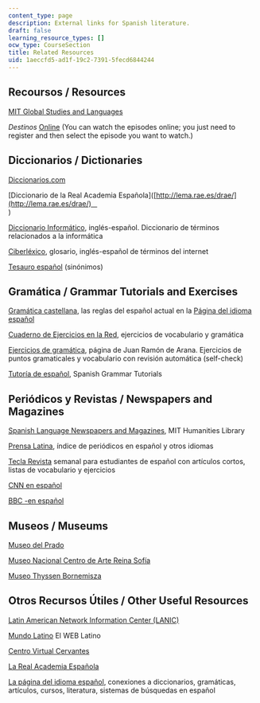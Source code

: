 ```yaml
---
content_type: page
description: External links for Spanish literature.
draft: false
learning_resource_types: []
ocw_type: CourseSection
title: Related Resources
uid: 1aeccfd5-ad1f-19c2-7391-5fecd6844244
---
```

## Recoursos / Resources

[MIT Global Studies and Languages](https://stuff.mit.edu/~fll/) 

*Destinos* [Online](https://www.learner.org/series/destinos-an-introduction-to-spanish/) (You can watch the episodes online; you just need to register and then select the episode you want to watch.)

## Diccionarios / Dictionaries

[Diccionarios.com](http://www.diccionarios.com/)

\[Diccionario de la Real Academia Española\]([http://lema.rae.es/drae/](http://lema.rae.es/drae/)     
)

[Diccionario Informático](http://www.sitiosargentina.com.ar/categorias/internet/diccionarios.htm), inglés-español. Diccionario de términos relacionados a la informática

[Ciberléxico](http://www.telefonica.com/en/home/jsp/home.jsp), glosario, inglés-español de términos del internet

[Tesauro español](http://www.lenguaje.com/herramientas/tesauro/default.htm) (sinónimos)

## Gramática / Grammar Tutorials and Exercises

[Gramática castellana](http://www.elcastellano.org/gramatic.html), las reglas del español actual en la [Página del idioma español](https://pendientedemigracion.ucm.es/info/especulo/ele/r_soca.html)

[Cuaderno de Ejercicios en la Red](http://www.trentu.ca/academic/modernlanguages/spanish/masarriba/), ejercicios de vocabulario y gramática

[Ejercicios de gramática](https://aprenderespanol.org/gramatica-ejercicios.html), página de Juan Ramón de Arana. Ejercicios de puntos gramaticales y vocabulario con revisión automática (self-check)

[Tutoría de español](http://www.studyspanish.com/tutorial.htm), Spanish Grammar Tutorials

## Periódicos y Revistas / Newspapers and Magazines

[Spanish Language Newspapers and Magazines](http://libguides.mit.edu/content.php?pid=146063&sid=1247903), MIT Humanities Library

[Prensa Latina](https://www.prensa-latina.cu/), índice de periódicos en español y otros idiomas

[Tecla Revista](https://www.libreria.educacion.gob.es/libro/tecla-no-4-2024-revista-de-la-consejeria-de-educacion-en-el-reino-unido-e-irlanda_184944/) semanal para estudiantes de español con artículos cortos, listas de vocabulario y ejercicios

[CNN en español](http://cnnenespanol.com/)

[BBC -en español](http://news.bbc.co.uk/hi/spanish/news/)

## Museos / Museums

[Museo del Prado](http://www.museodelprado.es/en)

[Museo Nacional Centro de Arte Reina Sofía](http://www.museoreinasofia.es/)

[Museo Thyssen Bornemisza](http://www.museothyssen.org/en/thyssen/home)

## Otros Recursos Útiles / Other Useful Resources

[Latin American Network Information Center (LANIC)](http://lanic.utexas.edu/las.html)

[Mundo Latino](http://www.mundolatino.org/) El WEB Latino

[Centro Virtual Cervantes](http://cvc.cervantes.es/portada.htm)

[La Real Academia Española](http://www.rae.es/)

[La página del idioma español](http://www.elcastellano.org/), conexiones a diccionarios, gramáticas, artículos, cursos, literatura, sistemas de búsquedas en español